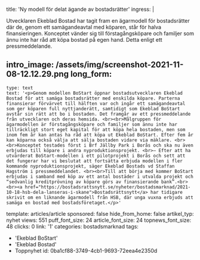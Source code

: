 title: 'Ny modell för delat ägande av bostadsrätter'
ingress: |
  <p>Utvecklaren Ekeblad Bostad har tagit fram en ägarmodell för bostadsrätter där de, genom ett samägandeavtal med köparen, står för halva finansieringen. Konceptet vänder sig till förstagångsköpare och familjer som ännu inte har råd att köpa bostad på egen hand. Detta enligt ett pressmeddelande.
  </p>
  
intro_image: /assets/img/screenshot-2021-11-08-12.12.29.png
long_form:
  -
    type: text
    text: '<p>Genom modellen BoStart öppnar bostadsutvecklaren Ekeblad Bostad för att samäga bostadsrätter med enskilda köpare. Parterna finansierar förvärvet till hälften var och ingår ett samägandeavtal som ger köparen full nyttjanderätt, samtidigt som Ekeblad BoStart avstår sin rätt att bo i bostaden. Det framgår av ett pressmeddelande från utvecklaren och deras hemsida. <br><br>Målgruppen för ägarmodellen är förstagångsköpare och familjer som ännu inte har tillräckligt stort eget kapital för att köpa hela bostaden, men som inom fem år kan antas ha råd att köpa ut Ekeblad BoStart. Efter fem år kan köparna också välja att sälja bostaden vidare via mäklare. <br><br>Konceptet testades först i Brf Jällby Park i Borås och ska nu även erbjudas till köpare i andra nyproduktionsprojekt. <br>– Efter att ha utvärderat BoStart-modellen i ett pilotprojekt i Borås och sett att det fungerar har vi beslutat att fortsätta erbjuda modellen i fler kommande nyproduktionsprojekt, säger Ekeblad Bostads vd Staffan Hagström i pressmeddelandet. <br><br>Till att börja med kommer BoStart erbjudas i samband med köp av ett antal bostäder i utvalda projekt och “sedvanlig kreditprövning av köpare görs av finansierande bank”.<br><br><a href="https://bostadsrattsnytt.se/nyheter/bostadsmarknad/2021-10-18-hsb-dela-lanseras-i-skane">Bostadsrättsnytt</a> har tidigare skrivit om en liknande ägarmodell från HSB, där unga vuxna erbjuds att samäga en bostad med bostadsföretaget.</p>'
template: articles/article
sponsored: false
hide_from_home: false
artikel_typ: nyhet
views: 551
puff_font_size: 24
article_font_size: 24
topnews_font_size: 48
clicks: 0
link: '1'
categories: bostadsmarknad
tags:
  - 'Ekeblad BoStart'
  - 'Ekeblad Bostad'
  - Toppnyhet
id: 0ba1cf88-3749-4cb1-9693-72eea4e2350d
